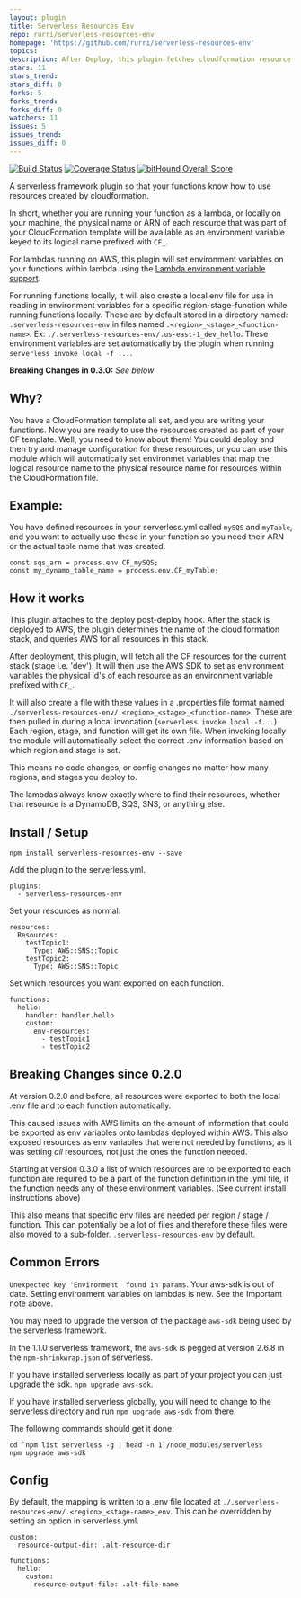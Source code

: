 ```yaml
---
layout: plugin
title: Serverless Resources Env
repo: rurri/serverless-resources-env
homepage: 'https://github.com/rurri/serverless-resources-env'
topics: 
description: After Deploy, this plugin fetches cloudformation resource identifiers and sets them on AWS lambdas, and creates local .<state>-env file
stars: 11
stars_trend: 
stars_diff: 0
forks: 5
forks_trend: 
forks_diff: 0
watchers: 11
issues: 5
issues_trend: 
issues_diff: 0
---
```



[![Build Status](https://travis-ci.org/rurri/serverless-resources-env.svg?branch=master)](https://travis-ci.org/rurri/serverless-resources-env)
[![Coverage Status](https://coveralls.io/repos/github/rurri/serverless-resources-env/badge.svg?branch=master)](https://coveralls.io/github/rurri/serverless-resources-env?branch=master)
[![bitHound Overall Score](https://www.bithound.io/github/rurri/serverless-resources-env/badges/score.svg)](https://www.bithound.io/github/rurri/serverless-resources-env)

A serverless framework plugin so that your functions know how to use resources created by cloudformation.

In short, whether you are running your function as a lambda, or  locally on your machine,
the physical name or ARN of each resource that was part of your CloudFormation template will be available as an environment
variable keyed to its logical name prefixed with `CF_`.

For lambdas running on AWS, this plugin will set environment variables on your functions within lambda using the [Lambda environment variable support](https://aws.amazon.com/about-aws/whats-new/2016/11/aws-lambda-supports-environment-variables/).

For running functions locally, it will also create a local env file for use in reading in environment variables for a specific region-stage-function while running functions locally. These are by default stored in a directory named: `.serverless-resources-env` in files named `.<region>_<stage>_<function-name>`. Ex: `./.serverless-resources-env/.us-east-1_dev_hello`.
These environment variables are set automatically by the plugin when running `serverless invoke local -f ...`.

**Breaking Changes in 0.3.0:** *See below*

## Why?

You have a CloudFormation template all set, and you are writing your functions. Now you are ready to use the
resources created as part of your CF template. Well, you need to know about them! You could deploy and then try and manage
configuration for these resources, or you can use this module which will automatically set environmet variables that map the
logical resource name to the physical resource name for resources within the CloudFormation file.

## Example:

You have defined resources in your serverless.yml called `mySQS` and `myTable`, and you want to actually use these in
your function so you need their ARN or the actual table name that was created.

```
const sqs_arn = process.env.CF_mySQS;
const my_dynamo_table_name = process.env.CF_myTable;
```

## How it works
This plugin attaches to the deploy post-deploy hook. After the stack is deployed to AWS, the plugin determines the name of the cloud formation stack, and queries AWS for all resources in this stack.

After deployment, this plugin, will fetch all the CF resources for the current stack (stage i.e. 'dev'). It will then use the AWS
SDK to set as environment variables the physical id's of each resource as an environment variable prefixed with `CF_`.

It will also create a file with these values in a .properties file format named `./serverless-resources-env/.<region>_<stage>_<function-name>`.
These are then pulled in during a local invocation (`serverless invoke local -f...`) Each region, stage, and function will get its own file.
When invoking locally the module will automatically select the correct .env information based on which region and stage is set.

This means no code changes, or config changes no matter how many regions, and stages you deploy to.

The lambdas always know exactly where to find their resources, whether that resource is a DynamoDB, SQS, SNS, or anything else.

## Install / Setup

`npm install serverless-resources-env --save`

Add the plugin to the serverless.yml.

```
plugins:
  - serverless-resources-env
```

Set your resources as normal:

```
resources:
  Resources:
    testTopic1:
      Type: AWS::SNS::Topic
    testTopic2:
      Type: AWS::SNS::Topic

```

Set which resources you want exported on each function.

```
functions:
  hello:
    handler: handler.hello
    custom:
      env-resources:
        - testTopic1
        - testTopic2
```

## Breaking Changes since 0.2.0

At version 0.2.0 and before, all resources were exported to both the local .env file and to each function automatically.

This caused issues with AWS limits on the amount of information that could be exported as env variables onto lambdas deployed within AWS. This also exposed resources
as env variables that were not needed by functions, as it was setting *all* resources, not just the ones the function needed.

Starting at version 0.3.0 a list of which resources are to be exported to each function are required to be a part of the
function definition in the .yml file, if the function needs any of these environment variables. (See current install instructions above)

This also means that specific env files are needed per region / stage / function. This can potentially be a lot of files
and therefore these files were also moved to a sub-folder. `.serverless-resources-env` by default.

## Common Errors

`Unexpected key 'Environment' found in params`. Your aws-sdk is out of date. Setting environment variables on lambdas is new. See the Important note above.

You may need to upgrade the version of the package `aws-sdk` being used by the serverless framework.

In the 1.1.0 serverless framework, the `aws-sdk` is pegged at version 2.6.8 in the `npm-shrinkwrap.json` of serverless.

If you have installed serverless locally as part of your project you can just upgrade the sdk. `npm upgrade aws-sdk`.

If you have installed serverless globally, you will need to change to the serverless directory and run `npm upgrade aws-sdk` from there.

The following commands should get it done:

```
cd `npm list serverless -g | head -n 1`/node_modules/serverless
npm upgrade aws-sdk
```


## Config

By default, the mapping is written to a .env file located at `./.serverless-resources-env/.<region>_<stage-name>_env`.
This can be overridden by setting an option in serverless.yml.

```
custom:
  resource-output-dir: .alt-resource-dir
```

```
functions:
  hello:
    custom:
      resource-output-file: .alt-file-name
```
